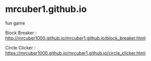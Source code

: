# mrcuber1.github.io
fun game

Block Breaker : http://mrcuber1000.github.io/mrcuber1.github.io/block_breaker.html 

Circle Clicker : https://mrcuber1000.github.io/mrcuber1.github.io/circle_clicker.html 
